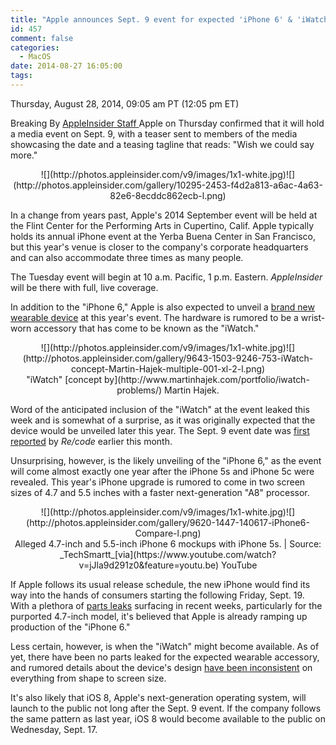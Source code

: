 ```yaml
---
title: "Apple announces Sept. 9 event for expected 'iPhone 6' & 'iWatch' unveiling: 'Wish we could say more'"
id: 457
comment: false
categories:
  - MacOS
date: 2014-08-27 16:05:00
tags:
---
```


<div readability="60">

 Thursday, August 28, 2014, 09:05 am PT (12:05 pm ET) 

<span>Breaking</span> By [AppleInsider Staff ](mailto:news@appleinsider.com)
<span>Apple on Thursday confirmed that it will hold a media event on Sept. 9, with a teaser sent to members of the media showcasing the date and a teasing tagline that reads: "Wish we could say more."

</span>

<div align="center">
<div>![](http://photos.appleinsider.com/v9/images/1x1-white.jpg)<noscript>![](http://photos.appleinsider.com/gallery/10295-2453-f4d2a813-a6ac-4a63-82e6-8ecddc862ecb-l.png)</noscript></div>

<span></span></div>

In a change from years past, Apple's 2014 September event will be held at the Flint Center for the Performing Arts in Cupertino, Calif. Apple typically holds its annual iPhone event at the Yerba Buena Center in San Francisco, but this year's venue is closer to the company's corporate headquarters and can also accommodate three times as many people.

The Tuesday event will begin at 10 a.m. Pacific, 1 p.m. Eastern. _AppleInsider_ will be there with full, live coverage.

In addition to the "iPhone 6," Apple is also expected to unveil a [brand new wearable device](http://appleinsider.com/articles/14/08/27/apple-expected-to-unveil-iwatch-alongside-iphone-6-at-sept-9-event) at this year's event. The hardware is rumored to be a wrist-worn accessory that has come to be known as the "iWatch."

<div align="center">
<div>![](http://photos.appleinsider.com/v9/images/1x1-white.jpg)<noscript>![](http://photos.appleinsider.com/gallery/9643-1503-9246-753-iWatch-concept-Martin-Hajek-multiple-001-xl-2-l.png)</noscript></div>"iWatch" [concept by](http://www.martinhajek.com/portfolio/iwatch-problems/) Martin Hajek.<span></span></div>

Word of the anticipated inclusion of the "iWatch" at the event leaked this week and is somewhat of a surprise, as it was originally expected that the device would be unveiled later this year. The Sept. 9 event date was [first reported](http://appleinsider.com/articles/14/08/05/apple-to-hold-iphone-6-media-event-on-sept-9-report) by _Re/code_ earlier this month.

Unsurprising, however, is the likely unveiling of the "iPhone 6," as the event will come almost exactly one year after the iPhone 5s and iPhone 5c were revealed. This year's iPhone upgrade is rumored to come in two screen sizes of 4.7 and 5.5 inches with a faster next-generation "A8" processor.

<div align="center">
<div>![](http://photos.appleinsider.com/v9/images/1x1-white.jpg)<noscript>![](http://photos.appleinsider.com/gallery/9620-1447-140617-iPhone6-Compare-l.png)</noscript></div><span>Alleged 4.7-inch and 5.5-inch iPhone 6 mockups with iPhone 5s. | Source: _TechSmartt_[via](https://www.youtube.com/watch?v=jJla9d291z0&amp;feature=youtu.be) YouTube</span></div>

If Apple follows its usual release schedule, the new iPhone would find its way into the hands of consumers starting the following Friday, Sept. 19\. With a plethora of [parts leaks](http://appleinsider.com/articles/14/08/26/rumored-circular-true-tone-flash-for-47-and-55-iphone-6-detailed-in-new-photos) surfacing in recent weeks, particularly for the purported 4.7-inch model, it's believed that Apple is already ramping up production of the "iPhone 6."

Less certain, however, is when the "iWatch" might become available. As of yet, there have been no parts leaked for the expected wearable accessory, and rumored details about the device's design [have been inconsistent](http://appleinsider.com/articles/14/07/15/rumor-apples-iwatch-will-come-in-two-sizes-three-models-when-it-launches-this-fall) on everything from shape to screen size.

It's also likely that iOS 8, Apple's next-generation operating system, will launch to the public not long after the Sept. 9 event. If the company follows the same pattern as last year, iOS 8 would become available to the public on Wednesday, Sept. 17\. 
</div>